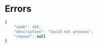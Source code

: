 # Errors

```javascript
{
    "code": 400,
    "description": "Could not process",
    "reason": null
}
```


